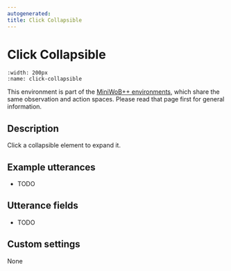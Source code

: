 ```yaml
---
autogenerated:
title: Click Collapsible
---
```


# Click Collapsible

```{figure} ../../_static/videos/miniwob/click-collapsible.gif 
:width: 200px
:name: click-collapsible
```

This environment is part of the <a href='..'>MiniWoB++ environments</a>, which share the same observation and action spaces. Please read that page first for general information.

## Description

Click a collapsible element to expand it.

## Example utterances

* TODO

## Utterance fields

* TODO

## Custom settings

None
